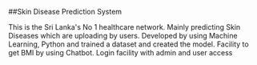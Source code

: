##Skin Disease Prediction System

This is the Sri Lanka's No 1 healthcare network. Mainly predicting Skin Diseases which are uploading by  users.  Developed by using Machine Learning, Python and trained a dataset and created the model. Facility to get BMI by using Chatbot. Login facility with admin and user access
